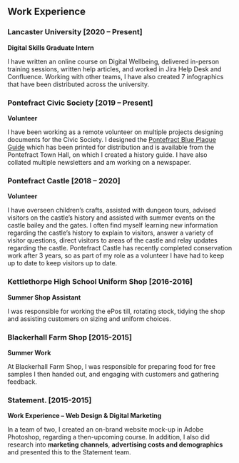<section class="cv" id="work_experience">

## Work Experience
### Lancaster University [2020 – Present]
**Digital Skills Graduate Intern**

I have written an online course on Digital Wellbeing, delivered in-person training sessions, written help articles, and worked in <span class="highlight">Jira Help Desk</span> and <span class="highlight">Confluence</span>. Working with other teams, I have also created 7 infographics that have been distributed across the university.


### Pontefract Civic Society [2019 – Present]
**Volunteer**

I have been working as a remote volunteer on multiple projects designing documents for the Civic Society. I designed the [Pontefract Blue Plaque Guide](/portfolio/blue-plaque-guide/) which has been printed for distribution and is available from the Pontefract Town Hall, on which I created a history guide. I have also collated multiple newsletters and am working on a newspaper.


### Pontefract Castle [2018 – 2020]
**Volunteer**

I have overseen children’s crafts, assisted with dungeon tours, advised visitors on the castle’s history and assisted with summer events on the castle bailey and the gates. I often find myself learning new information regarding the castle’s history to explain to visitors, answer a variety of visitor questions, direct visitors to areas of the castle and relay updates regarding the castle. Pontefract Castle has recently completed conservation work after 3 years, so as part of my role as a volunteer I have had to keep up to date to keep visitors up to date.

### Kettlethorpe High School Uniform Shop [2016-2016]
**Summer Shop Assistant**

I was responsible for working the <span class="highlight">ePos till</span>, rotating stock, tidying the shop and assisting customers on sizing and uniform choices.

### Blackerhall Farm Shop [2015-2015]
**Summer Work**

At Blackerhall Farm Shop, I was responsible for preparing food for free samples I then handed out, and engaging with customers and gathering feedback.

### Statement. [2015-2015]
**Work Experience – Web Design & Digital Marketing**

In a team of two, I created an on-brand website mock-up in <span class="highlight">Adobe Photoshop</span>, regarding a then-upcoming course. In addition, I also did research into **marketing channels**, **advertising costs and demographics** and presented this to the Statement team.

</section>